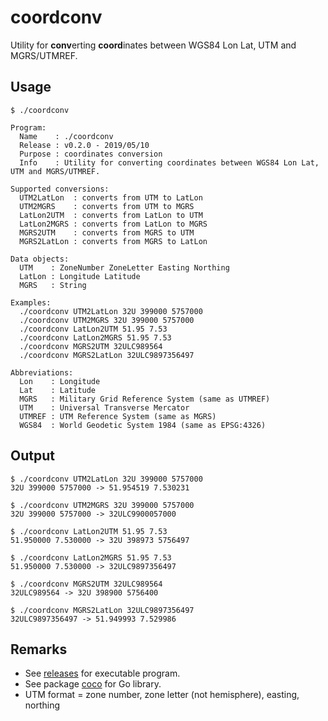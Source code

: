 # coordconv

Utility for **conv**erting **coord**inates between WGS84 Lon Lat, UTM and MGRS/UTMREF.

## Usage

``` TXT
$ ./coordconv

Program:
  Name    : ./coordconv
  Release : v0.2.0 - 2019/05/10
  Purpose : coordinates conversion
  Info    : Utility for converting coordinates between WGS84 Lon Lat, UTM and MGRS/UTMREF.

Supported conversions:
  UTM2LatLon  : converts from UTM to LatLon
  UTM2MGRS    : converts from UTM to MGRS
  LatLon2UTM  : converts from LatLon to UTM
  LatLon2MGRS : converts from LatLon to MGRS
  MGRS2UTM    : converts from MGRS to UTM
  MGRS2LatLon : converts from MGRS to LatLon

Data objects:
  UTM    : ZoneNumber ZoneLetter Easting Northing
  LatLon : Longitude Latitude
  MGRS   : String

Examples:
  ./coordconv UTM2LatLon 32U 399000 5757000
  ./coordconv UTM2MGRS 32U 399000 5757000
  ./coordconv LatLon2UTM 51.95 7.53
  ./coordconv LatLon2MGRS 51.95 7.53
  ./coordconv MGRS2UTM 32ULC989564
  ./coordconv MGRS2LatLon 32ULC9897356497

Abbreviations:
  Lon    : Longitude
  Lat    : Latitude
  MGRS   : Military Grid Reference System (same as UTMREF)
  UTM    : Universal Transverse Mercator
  UTMREF : UTM Reference System (same as MGRS)
  WGS84  : World Geodetic System 1984 (same as EPSG:4326)
```

## Output

```TXT
$ ./coordconv UTM2LatLon 32U 399000 5757000
32U 399000 5757000 -> 51.954519 7.530231

$ ./coordconv UTM2MGRS 32U 399000 5757000
32U 399000 5757000 -> 32ULC9900057000

$ ./coordconv LatLon2UTM 51.95 7.53
51.950000 7.530000 -> 32U 398973 5756497

$ ./coordconv LatLon2MGRS 51.95 7.53
51.950000 7.530000 -> 32ULC9897356497

$ ./coordconv MGRS2UTM 32ULC989564
32ULC989564 -> 32U 398900 5756400

$ ./coordconv MGRS2LatLon 32ULC9897356497
32ULC9897356497 -> 51.949993 7.529986
```

## Remarks

* See [releases](https://github.com/Klaus-Tockloth/coordconv/releases) for executable program.
* See package [coco](https://github.com/Klaus-Tockloth/coco) for Go library.
* UTM format = zone number, zone letter (not hemisphere), easting, northing
